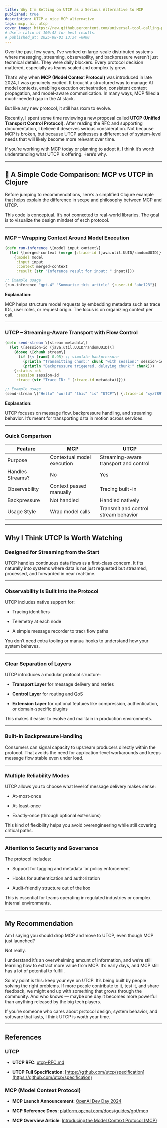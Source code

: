 ```yaml
---
title: Why I’m Betting on UTCP as a Serious Alternative to MCP
published: true
description: UTCP a nice MCP alternative
tags: mcp, ai, utcp
cover_image: https://raw.githubusercontent.com/universal-tool-calling-protocol/.github/main/assets/mcp-vs-utcp.gif
# Use a ratio of 100:42 for best results.
# published_at: 2025-08-01 13:34 +0000
---
```



Over the past few years, I’ve worked on large-scale distributed systems where messaging, streaming, observability, and backpressure weren’t just technical details. They were daily blockers. Every protocol decision mattered, especially as teams scaled and complexity grew.

That’s why when **MCP (Model Context Protocol)** was introduced in late 2024, I was genuinely excited. It brought a structured way to manage AI model contexts, enabling execution orchestration, consistent context propagation, and model-aware communication. In many ways, MCP filled a much-needed gap in the AI stack.

But like any new protocol, it still has room to evolve.

Recently, I spent some time reviewing a new proposal called **UTCP (Unified Transport Control Protocol)**. After reading the RFC and supporting documentation, I believe it deserves serious consideration. Not because MCP is broken, but because UTCP addresses a different set of system-level needs that will likely become more relevant over time.

If you’re working with MCP today or planning to adopt it, I think it’s worth understanding what UTCP is offering. Here’s why.

---

## **🧠 A Simple Code Comparison: MCP vs UTCP in Clojure**

Before jumping to recommendations, here’s a simplified Clojure example that helps explain the difference in scope and philosophy between MCP and UTCP.

This code is conceptual. It’s not connected to real-world libraries. The goal is to visualize the design mindset of each protocol.

---

### **MCP – Wrapping Context Around Model Execution**

```clojure
(defn run-inference \[model input context\]  
  (let \[merged-context (merge {:trace-id (java.util.UUID/randomUUID)} context)\]  
    {:model model  
     :input input  
     :context merged-context  
     :result (str "Inference result for input: " input)}))

;; Example usage  
(run-inference "gpt-4" "Summarize this article" {:user-id "abc123"})
```
**Explanation:**

MCP helps structure model requests by embedding metadata such as trace IDs, user roles, or request origin. The focus is on organizing context per call.

---

### **UTCP – Streaming-Aware Transport with Flow Control**
```clojure
(defn send-stream \[stream metadata\]  
  (let \[session-id (java.util.UUID/randomUUID)\]  
    (doseq \[chunk stream\]  
      (if (\< (rand) 0.95) ;; simulate backpressure  
        (println "Transmitting chunk:" chunk "with session:" session-id)  
        (println "Backpressure triggered, delaying chunk:" chunk)))  
    {:status :ok  
     :session session-id  
     :trace (str "Trace ID: " (:trace-id metadata))}))

;; Example usage  
(send-stream \["Hello" "world" "this" "is" "UTCP"\] {:trace-id "xyz789"})
```
**Explanation:**

UTCP focuses on message flow, backpressure handling, and streaming behavior. It’s meant for transporting data in motion across services.

---

### **Quick Comparison**

| Feature | MCP | UTCP |
| ----- | ----- | ----- |
| Purpose | Contextual model execution | Streaming-aware transport and control |
| Handles Streams? | No | Yes |
| Observability | Context passed manually | Tracing built-in |
| Backpressure | Not handled | Handled natively |
| Usage Style | Wrap model calls | Transmit and control stream behavior |

---

## **Why I Think UTCP Is Worth Watching**

### **Designed for Streaming from the Start**

UTCP handles continuous data flows as a first-class concern. It fits naturally into systems where data is not just requested but streamed, processed, and forwarded in near real-time.

---

### **Observability Is Built Into the Protocol**

UTCP includes native support for:

* Tracing identifiers

* Telemetry at each node

* A simple message recorder to track flow paths

You don’t need extra tooling or manual hooks to understand how your system behaves.

---

### **Clear Separation of Layers**

UTCP introduces a modular protocol structure:

* **Transport Layer** for message delivery and retries

* **Control Layer** for routing and QoS

* **Extension Layer** for optional features like compression, authentication, or domain-specific plugins

This makes it easier to evolve and maintain in production environments.

---

### **Built-In Backpressure Handling**

Consumers can signal capacity to upstream producers directly within the protocol. That avoids the need for application-level workarounds and keeps message flow stable even under load.

---

### **Multiple Reliability Modes**

UTCP allows you to choose what level of message delivery makes sense:

* At-most-once

* At-least-once

* Exactly-once (through optional extensions)

This kind of flexibility helps you avoid overengineering while still covering critical paths.

---

### **Attention to Security and Governance**

The protocol includes:

* Support for tagging and metadata for policy enforcement

* Hooks for authentication and authorization

* Audit-friendly structure out of the box

This is essential for teams operating in regulated industries or complex internal environments.

---

## **My Recommendation**

Am I saying you should drop MCP and move to UTCP, even though MCP just launched?

Not really.

I understand it’s an overwhelming amount of information, and we’re still learning how to extract more value from MCP. It’s early days, and MCP still has a lot of potential to fulfill.

So my point is this: keep your eye on UTCP. It’s being built by people solving the right problems. If more people contribute to it, test it, and share feedback, we might end up with something that grows through the community. And who knows — maybe one day it becomes more powerful than anything released by the big tech players.

If you’re someone who cares about protocol design, system behavior, and software that lasts, I think UTCP is worth your time.

---

## **References**

### **UTCP**

* **UTCP RFC**: [utcp-RFC.md](https://github.com/utcp/specification/blob/main/utcp-RFC.md)

* **UTCP Full Specification**: [https://github.com/utcp/specification](https://github.com/utcp/specification)

### **MCP (Model Context Protocol)**

* **MCP Launch Announcement**: [OpenAI Dev Day 2024](https://openai.com/blog/dev-day-2024)

* **MCP Reference Docs**: [platform.openai.com/docs/guides/gpt/mcp](https://platform.openai.com/docs/guides/gpt/mcp)

* **MCP Overview Article**: [Introducing the Model Context Protocol (MCP)](https://www.aisciences.ac/articles/introducing-mcp-model-context-protocol)


